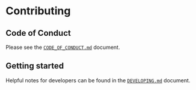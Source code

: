 # Contributing

<!--
    Short overview, rules, general guidelines, notes about pull requests and
    style should go here.
-->

## Code of Conduct

Please see the [`CODE_OF_CONDUCT.md`](CODE_OF_CONDUCT.md) document.

## Getting started

Helpful notes for developers can be found in the [`DEVELOPING.md`](DEVELOPING.md) document.
